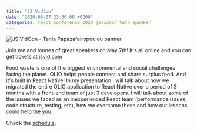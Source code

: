 ```yaml
---
title: "JS VidCon"
date: "2020-05-07 23:30:00 +0200"
categories: react conference 2020 jsvidcon talk speaker
---
```


![JS VidCon - Tania Papazafeiropoulou banner](/jsvidcon-banner.png "JS VidCon banner - Tania Papazafeiropoulou")

Join me and tonnes of great speakers on May 7th!
It's all online and you can get tickets at [jsvid.com](https://jsvidcon.com)

Food waste is one of the biggest environmental and social challenges facing the planet. OLIO helps people connect and share surplus food. And it's built in React Native! In my presentation I will talk about how we migrated the entire OLIO application to React Native over a period of 3 months with a front-end team of just 3 developers. I will talk about some of the issues we faced as an inexperienced React team (performance issues, code structure, testing, etc), how we overcame these and how our lessons could help the you.

Check the [schedule](https://jsvidcon.com/schedule/).
